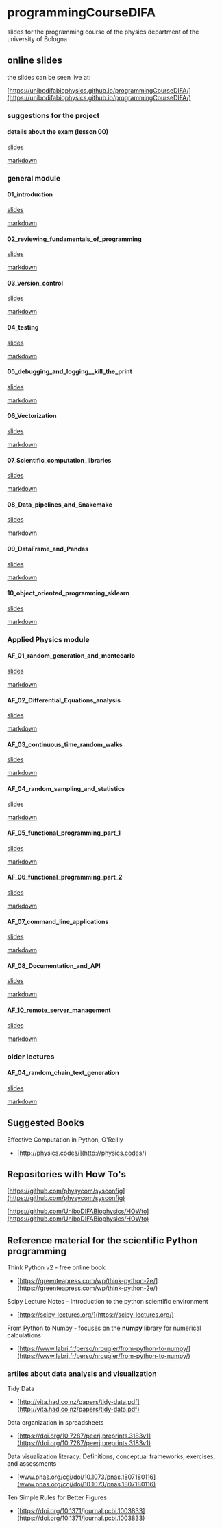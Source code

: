 # programmingCourseDIFA
slides for the programming course of the physics department of the university of Bologna

## online slides
the slides can be seen live at:

[https://unibodifabiophysics.github.io/programmingCourseDIFA/](https://unibodifabiophysics.github.io/programmingCourseDIFA/)

### suggestions for the project

#### details about the exam (lesson 00)
[slides](./Lesson_00_details_about_the_exam.html)

[markdown](./Lesson_00_details_about_the_exam.html)


### general module
#### 01_introduction
[slides](./Lesson_01_introduction.slides.html)

[markdown](./Lesson_01_introduction.html)


#### 02_reviewing_fundamentals_of_programming
[slides](./Lesson_02_reviewing_fundamentals_of_programming.slides.html)

[markdown](./Lesson_02_reviewing_fundamentals_of_programming.html)


#### 03_version_control
[slides](./Lesson_03_version_control.slides.html)

[markdown](./Lesson_03_version_control.html)


#### 04_testing
[slides](./Lesson_04_testing.slides.html)

[markdown](./Lesson_04_testing.html)


#### 05_debugging_and_logging__kill_the_print
[slides](./Lesson_05_debugging_and_logging__kill_the_print.slides.html)

[markdown](./Lesson_05_debugging_and_logging__kill_the_print.html)


#### 06_Vectorization
[slides](./Lesson_06_Vectorization.slides.html)

[markdown](./Lesson_06_Vectorization.html)


#### 07_Scientific_computation_libraries
[slides](./Lesson_07_Scientific_computation_libraries.slides.html)

[markdown](./Lesson_07_Scientific_computation_libraries.html)


#### 08_Data_pipelines_and_Snakemake
[slides](./Lesson_08_Data_pipelines_and_Snakemake.slides.html)

[markdown](./Lesson_08_Data_pipelines_and_Snakemake.html)


#### 09_DataFrame_and_Pandas
[slides](./Lesson_09_DataFrame_and_Pandas.slides.html)

[markdown](./Lesson_09_DataFrame_and_Pandas.html)


#### 10_object_oriented_programming_sklearn
[slides](./Lesson_10_object_oriented_programming_sklearn.slides.html)

[markdown](./Lesson_10_object_oriented_programming_sklearn.html)


### Applied Physics module
#### AF_01_random_generation_and_montecarlo
[slides](./Lesson_AF_01_random_generation_and_montecarlo.slides.html)

[markdown](./Lesson_AF_01_random_generation_and_montecarlo.html)


#### AF_02_Differential_Equations_analysis
[slides](./Lesson_AF_02_Differential_Equations_analysis.slides.html)

[markdown](./Lesson_AF_02_Differential_Equations_analysis.html)


#### AF_03_continuous_time_random_walks
[slides](./Lesson_AF_03_continuous_time_random_walks.slides.html)

[markdown](./Lesson_AF_03_continuous_time_random_walks.html)


#### AF_04_random_sampling_and_statistics
[slides](./Lesson_AF_09_random_sampling_and_statistics.slides.html)

[markdown](./Lesson_AF_09_random_sampling_and_statistics.html)


#### AF_05_functional_programming_part_1
[slides](./Lesson_AF_05_functional_programming_part_1.slides.html)

[markdown](./Lesson_AF_05_functional_programming_part_1.html)


#### AF_06_functional_programming_part_2
[slides](./Lesson_AF_06_functional_programming_part_2.slides.html)

[markdown](./Lesson_AF_06_functional_programming_part_2.html)


#### AF_07_command_line_applications
[slides](./Lesson_AF_07_command_line_applications.slides.html)

[markdown](./Lesson_AF_07_command_line_applications.html)


#### AF_08_Documentation_and_API
[slides](./Lesson_AF_08_Documentation_and_API.slides.html)

[markdown](./Lesson_AF_08_Documentation_and_API.html)

#### AF_10_remote_server_management

[slides](./Lesson_AF_10_remote_server_management.slides.html)

[markdown](./Lesson_AF_10_remote_server_management.html)

### older lectures
#### AF_04_random_chain_text_generation
[slides](./Lesson_AF_04_random_chain_text_generation.slides.html)

[markdown](./Lesson_AF_04_random_chain_text_generation.html)

## Suggested Books

Effective Computation in Python, O'Reilly
* [http://physics.codes/](http://physics.codes/)

## Repositories with How To's

[https://github.com/physycom/sysconfig](https://github.com/physycom/sysconfig)

[https://github.com/UniboDIFABiophysics/HOWto](https://github.com/UniboDIFABiophysics/HOWto)

## Reference material for the scientific Python programming

Think Python v2 - free online book
* [https://greenteapress.com/wp/think-python-2e/](https://greenteapress.com/wp/think-python-2e/)

Scipy Lecture Notes - Introduction to the python scientific environment
* [https://scipy-lectures.org/](https://scipy-lectures.org/)

From Python to Numpy - focuses on the **numpy** library for numerical calculations
* [https://www.labri.fr/perso/nrougier/from-python-to-numpy/](https://www.labri.fr/perso/nrougier/from-python-to-numpy/)

### artiles about data analysis and visualization

Tidy Data
* [http://vita.had.co.nz/papers/tidy-data.pdf](http://vita.had.co.nz/papers/tidy-data.pdf)

Data organization in spreadsheets
* [https://doi.org/10.7287/peerj.preprints.3183v1](https://doi.org/10.7287/peerj.preprints.3183v1)

Data visualization literacy: Definitions, conceptual frameworks, exercises, and assessments
* [www.pnas.org/cgi/doi/10.1073/pnas.1807180116](www.pnas.org/cgi/doi/10.1073/pnas.1807180116)

Ten Simple Rules for Better Figures
* [https://doi.org/10.1371/journal.pcbi.1003833](https://doi.org/10.1371/journal.pcbi.1003833)


